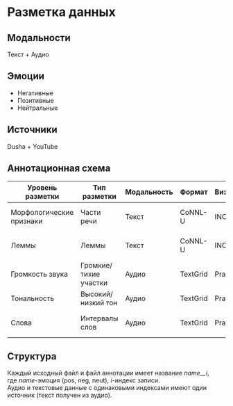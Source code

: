 # Разметка данных
## Модальности
Текст + Аудио
## Эмоции
* Негативные
* Позитивные
* Нейтральные
## Источники
Dusha + YouTube
## Аннотационная схема
|Уровень разметки|Тип разметки|Модальность|Формат|Визуализация|Связывание
|-|--------|---|-|-|-|
|Морфологические признаки|Части речи|Текст|CoNNL-U|INCEpTION|word_id, phrase_id, emotion_id
|Леммы|Леммы|Текст|CoNNL-U|INCEpTION|word_id, phrase_id, emotion_id
|Громкость звука|Громкие/тихие участки|Аудио|TextGrid|Praat|phrase_id, emotion_id
|Тональность|Высокий/низкий тон|Аудио|TextGrid|Praat|phrase_id, emotion_id
|Слова|Интервалы слов|Аудио|TextGrid|Praat|word_id, phrase_id, emotion_id
## Структура
Каждый исходный файл  и файл аннотации имеет название _name__i_,  
где _name_-эмоция (pos, neg, neut), _i_-индекс записи.  
Аудио и текстовые данные с одинаковыми индексами имеют один источник (текст получен из аудио).
